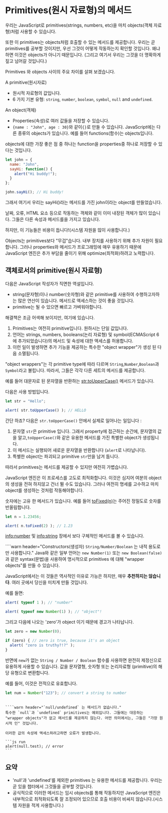 # Primitives(원시 자료형)의 메서드

우리는 JavaScript로 primitives(strings, numbers, etc)을 마치 objects(객체 자료형)처럼 사용할 수 있습니다. 

또한 이 primitives는 objects처럼 호출할 수 있는 메서드를 제공합니다. 우리는 곧 primitives를 공부할 것이지만, 우선 그것이 어떻게 작동하는지 확인할 것입니다. 왜냐하면 이것은 objects가 아니기 때문입니다. (그리고 여기서 우리는 그것을 더 명확하게 짚고 넘어갈 것입니다.)

Primitives 와 objects 사이의 주요 차이를 살펴 보겠습니다.

A primitive(원시자료)

- 원시적 자료형의 값입니다.
- 6 가지 기본 유형: `string`, `number`, `boolean`, `symbol`, `null` and `undefined`. 

An object(객체) 

- Properties(속성)로 여러 값들을 저장할 수 있습니다.
- `{name : "John", age : 30}`와 같이`{}`로 만들 수 있습니다. JavaScript에는 다른 종류의 objects가 있습니다. 예를 들어 functions(함수)는 objects입니다. 

objects에 대한 가장 좋은 점 중 하나는 function을 properties중 하나로 저장할 수 있다는 것입니다.

```js run
let john = {
  name: "John",
  sayHi: function() {
    alert("Hi buddy!");
  }
};

john.sayHi(); // Hi buddy!
```

그래서 여기서 우리는 sayHi()라는 메서드를 가진 john이라는 object를 만들었습니다. 

날짜, 오류, HTML 요소 등으로 작동하는 객체와 같이 이미 내장된 객체가 많이 있습니다. 그들은 다른 속성과 메서드를을 가지고 있습니다.

하지만, 이 기능들은 비용이 듭니다!(시스템 자원을 많이 사용합니다.)

Objects는 primitives보다 "무겁"습니다. 내부 장치를 사용하기 위해 추가 자원이 필요합니다. 그러나 properties와 메서드가 프로그래밍에 매우 유용하기 때문에 JavaScript 엔진은 추가 부담을 줄이기 위해 optimize(최적화)하려고 노력합니다.

## 객체로서의 primitive(원시 자료형)

다음은 JavaScript 작성자가 직면한 역설입니다.

- string(문자형)이나 number(숫자형)와 같은 primitive를 사용하여 수행하고자하는 많은 연산이 있습니다. 메서드로 액세스하는 것이 좋을 것입니다.
- primitive는 될 수 있으면 빠르고 가벼워야합니다.

해결책은 조금 어색해 보이지만, 여기에 있습니다.

1. Primitives는 여전히 primitive입니다. 원하시는 단일 값입니다.
2. 언어는 strings, numbers, booleans(논리 자료형) 및 symbol(ECMAScript 6 에 추가되었습니다)의 메서드 및 속성에 대한 액세스를 허용합니다.
3. 이런 일이 발생하면 추가 기능을 제공하는 특수한 "object wrapper"가 생성 된 다음 소멸됩니다.

"object wrappers"는 각 primitive type에 따라 다르며 `String`,`Number`,`Boolean`과 `Symbol`라고 불립니다. 따라서, 그들은 각각 다른 세트의 메서드를 제공합니다.

예를 들어 대문자로 된 문자열을 반환하는 [str.toUpperCase()](https://developer.mozilla.org/en/docs/Web/JavaScript/Reference/Global_Objects/String/toUpperCase) 메서드가 있습니다.

다음은 사용 방법입니다.

```js run
let str = "Hello";

alert( str.toUpperCase() ); // HELLO
```

간단 하죠? 다음은 `str.toUpperCase()` 안에서 실제로 일어나는 일입니다 :

1. 문자열 `str`은 primitive 입니다. 그래서 property에 접근하는 순간에, 문자열의 값을 알고,`toUpperCase()`와 같은 유용한 메서드를 가진 특별한 object가 생성됩니다.
2. 이 메서드는 실행되어 새로운 문자열을 반환합니다 (`alert`로 나타납니다).
3. 특별한 object는 파괴되고 primitive `str`만을 남겨 둡니다.

따라서 primitives는 메서드를 제공할 수 있지만 여전히 가볍습니다.

JavaScript 엔진은 이 프로세스를 고도로 최적화합니다. 이것은 심지어 여분의 object 의 생성을 전혀 하지않고 건너 뛸 수도 있습니다. 그러나 여전히 명세를 고수하고 마치 object를 생성하는 것처럼 작동해야합니다.

숫자에는 고유 한 메서드가 있습니다. 예를 들어 [toFixed(n)](https://developer.mozilla.org/en-US/docs/Web/JavaScript/Reference/Global_Objects/Number/toFixed)는 주어진 정밀도로 숫자를 반올림합니다. 

```js run
let n = 1.23456;

alert( n.toFixed(2) ); // 1.23
```

<info:number> 및 <info:string> 장에서 보다 구체적인 메서드를 볼 수 있습니다.

````warn header="Constructors(생성자) `String/Number/Boolean` 는 내적 용도로만 사용합니다."
Java와 같은 일부 언어는 `new Number(1)` 또는 `new Boolean(false)` 과 같은 syntax(문법)을 사용하여 명시적으로 primitives 에 대해 "wrapper objects"를 만들 수 있습니다.


JavaScript에서는 이 것들은 역사적인 이유로 가능은 하지만, 매우 **추천하지는 않습니다**. 여러 곳에서 당신을 미치게 만들 것입니다. 

예를 들면:

```js run
alert( typeof 1 ); // "number"

alert( typeof new Number(1) ); // "object"!
```

그리고 다음에 나오는 'zero'가 object 이기 때문에 경고가 나타납니다.

```js run
let zero = new Number(0);

if (zero) { // zero is true, because it's an object
  alert( "zero is truthy?!?" );
}
```

반면에 `new`가 없는 `String / Number / Boolean` 함수를 사용하면 완전히 제정신으로 유용하게 사용할 수 있습니다. 값을 문자열형, 숫자형 또는 논리자료형 (primitive)의 해당 유형으로 변환합니다.

예를 들어, 이것은 전적으로 유효합니다.
```js
let num = Number("123"); // convert a string to number
```
````

````warn header="`null/undefined` 는 메서드가 없습니다."
특수한 `null`과 `undefined` primitives는 예외입니다. 그들에는 대응하는 "wrapper objects"가 없고 메서드를 제공하지 않는다. 어떤 의미에서는, 그들은 "가장 원시적 인" 것입니다.

이러한 값의 속성에 액세스하려고하면 오류가 발생합니다.

```js run
alert(null.test); // error
```
````

## 요약

- 'null'과 'undefined'를 제외한 primitives 는 유용한 메서드를 제공합니다. 우리는 곧 있을 챕터에서 그것들을 공부할 것입니다.
- 공식적으로 이러한 메서드는 임시 objects를 통해 작동하지만 JavaScript 엔진은 내부적으로 최적화되도록 잘 조정되어 있으므로 호출 비용이 비싸지 않습니다.(시스템 자원을 적게 사용합니다.)